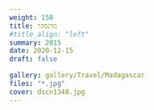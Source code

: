 ```yaml
---
weight: 150
title: מדגסקר
#title_align: "left"
summary: 2015
date: 2020-12-15
draft: false

gallery: gallery/Travel/Madagascar
files: "*.jpg"
cover: dscn1348.jpg
---
```

